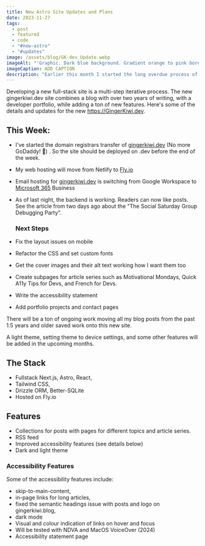 ```yaml
---
title: New Astro Site Updates and Plans
date: 2023-11-27
tags:
  - post
  - featured
  - code
  - "#new-astro"
  - "#updates"
image: /assets/blog/GK-dev_Update.webp
imageAlt: "'Graphic. Dark blue background. Gradient orange to pink border. Gradient text at top says GingerKiwi.dev. Underneath orange text says New Blog & Portfolio Astro + Next.js + SQLite then there's a row of three emojis separated by two + signs. crossed hammer and wrench, a redheaded woman behind a silver laptop, and a blue wheelchair symbol. Underneath in pink text it says Building in Public Updates'"
imageCaption: ADD CAPTION
description: "Earlier this month I started the long overdue process of combining my .dev and .blog sites into a single full-stack site with improved accessibility, article collections, an RSS, and reader features. As of Sunday evening, the new site is currently live at: https://gingerkiwi-2024.fly.dev, and the backend is working. Readers can now like posts. Continue reading to learn of plans and when it should be live on www.GingerKiwi.dev"
---
```



 Developing a new full-stack site is a multi-step iterative process.  The new gingerkiwi.dev site combines a blog with over two years of writing, with a developer portfolio, while adding a ton of new features. 
 Here's some of the details and updates for the new https://GingerKiwi.dev.
 
## This Week:

- I've started the domain registrars transfer of [gingerkiwi.dev](http://gingerkiwi.dev/) (No more GoDaddy! 🥳) . So the site should be deployed on .dev before the end of the week.
- My web hosting will move from Netlify to [Fly.io](http://fly.io/)  
- Email hosting for [gingerkiwi.dev](http://gingerkiwi.dev/) is switching from Google Workspace to [Microsoft 365](https://www.linkedin.com/company/microsoft-365/) Business
- As of last night, the backend is working. Readers can now like posts. See the article from two days ago about the "The Social Saturday Group Debugging Party".
  
  ### Next Steps

- Fix the layout issues on mobile
- Refactor the CSS and set custom fonts
- Get the cover images and their alt text working how I want them too 
- Create subpages for article series such as Motivational Mondays, Quick A11y Tips for Devs, and French for Devs.
- Write the accessibility statement
- Add portfolio projects and contact pages

There will be a ton of ongoing work moving all my blog posts from the past 1.5 years and older saved work onto this new site.

A light theme, setting theme to device settings, and some other features will be added in the upcoming months.

## The Stack

- Fullstack Next.js, Astro, React, 
- Tailwind CSS, 
- Drizzle ORM, Better-SQLite 
- Hosted on Fly.io

## Features

- Collections for posts with pages for different topics and article series.
- RSS feed 
- Improved accessibility features (see details below)
- Dark and light theme

### Accessibility Features

Some of the accessibility features include:

- skip-to-main-content, 
- in-page links for long articles, 
- fixed the semantic headings issue with posts and logo on gingerkiwi.blog, 
- dark mode
- Visual and colour indication of links on hover and focus
- Will be tested with NDVA and MacOS VoiceOver (2024)
- Accessibility statement page

